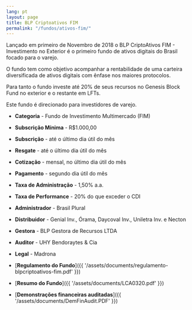 ```yaml
---
lang: pt
layout: page
title: BLP Criptoativos FIM
permalink: "/fundos/ativos-fim/"
---
```


Lançado em primeiro de Novembro de 2018 o BLP CriptoAtivos FIM - Investimento no Exterior é o primeiro fundo de ativos digitais do Brasil focado para o varejo.

O fundo tem como objetivo acompanhar a rentabilidade de uma carteira diversificada de ativos digitais com ênfase nos maiores protocolos.

Para tanto o fundo investe até 20% de seus recursos no Genesis Block Fund no exterior e o restante em LFTs.

Este fundo é direcionado para investidores de varejo.

- **Categoria** - Fundo de Investimento Multimercado (FIM)
- **Subscrição Mínima** - R$1.000,00
- **Subscrição** - até o último dia útil do mês
- **Resgate** - até o último dia útil do mês
- **Cotização** - mensal, no último dia útil do mês
- **Pagamento** - segundo dia útil do mês
- **Taxa de Administração** - 1,50% a.a.
- **Taxa de Performance** - 20% do que exceder o CDI
- **Administrador** - Brasil Plural
- **Distribuidor** - Genial Inv., Órama, Daycoval Inv., Uniletra Inv. e Necton
- **Gestora** - BLP Gestora de Recursos LTDA
- **Auditor** - UHY Bendoraytes & Cia
- **Legal** - Madrona 

- [**Regulamento do Fundo**]({{ '/assets/documents/regulamento-blpcriptoativos-fim.pdf' }})
- [**Resumo do Fundo**]({{ '/assets/documents/LCA0320.pdf' }})
- [**Demonstrações financeiras auditadas**]({{ '/assets/documents/DemFinAudit.PDF' }})
